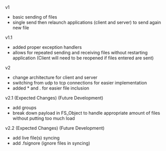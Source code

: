 v1
- basic sending of files
- single send then relaunch applications (client and server) to send again new file

v1.1
- added proper exception handlers
- allows for repeated sending and receiving files without restarting application (Client will need to be reopened if files entered are sent)

v2
- change architecture for client and server
- switching from udp to tcp connections for easier implementation
- added * and . for easier file inclusion

v2.1 (Expected Changes) (Future Development)
- add groups
- break down payload in FS_Object to handle appropriate amount of files without putting too much load

v2.2 (Expected Changes) (Future Development)
- add live file(s) syncing
- add .fsignore (ignore files in syncing)